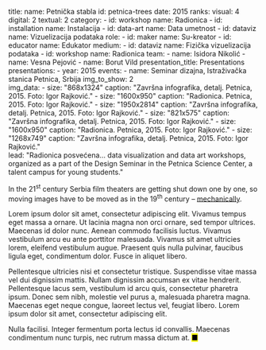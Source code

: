 title: 
    name: Petnička stabla
id: petnica-trees
date: 2015
ranks:
    visual: 4
    digital: 2
    textual: 2
category: 
    - id: workshop
      name: Radionica
    - id: installation
      name: Instalacija
    - id: data-art
      name: Data umetnost
    - id: dataviz
      name: Vizuelizacija podataka
role:
    - id: maker
      name: Su-kreator
    - id: educator
      name: Edukator
medium:
    - id: dataviz
      name: Fizička vizuelizacija podataka
    - id: workshop
      name: Radionica
team:
    - name: Isidora Nikolić
    - name: Vesna Pejović
    - name: Borut Vild
presentation_title: Presentations
presentations:
    - year: 2015
      events:
        - name: Seminar dizajna, Istraživačka stanica Petnica, Srbija
img_to_show: 2       
img_data:
    - size: "868x1324"
      caption: "Završna infografika, detalj. Petnica, 2015. Foto: Igor Rajković."
    - size: "1600x950"
      caption: "Radionica. Petnica, 2015. Foto: Igor Rajković."
    - size: "1950x2814"
      caption: "Završna infografika, detalj. Petnica, 2015. Foto: Igor Rajković."
    - size: "821x575"
      caption: "Završna infografika, detalj. Petnica, 2015. Foto: Igor Rajković."
    - size: "1600x950"
      caption: "Radionica. Petnica, 2015. Foto: Igor Rajković."
    - size: "1268x749"
      caption: "Završna infografika, detalj. Petnica, 2015. Foto: Igor Rajković."   
lead: "Radionica posvećena... data visualization and data art workshops, organized as a part of the Design Seminar in the Petnica Science Center, a talent campus for young students."

In the 21<sup>st</sup> century Serbia film theaters are getting shut down one by one, so moving images have to
be moved as in the 19<sup>th</sup> century – <a href='https://en.wikipedia.org/wiki/Precursors_of_film' target='_blank'>mechanically</a>.

Lorem ipsum dolor sit amet, consectetur adipiscing elit. Vivamus tempus eget massa a ornare. Ut lacinia magna non orci ornare, sed tempor ultrices. Maecenas id dolor nunc. Aenean commodo facilisis luctus. Vivamus vestibulum arcu eu ante porttitor malesuada. Vivamus sit amet ultricies lorem, eleifend vestibulum augue. Praesent quis nulla pulvinar, faucibus ligula eget, condimentum dolor. Fusce in aliquet libero.

Pellentesque ultricies nisi et consectetur tristique. Suspendisse vitae massa vel dui dignissim mattis. Nullam dignissim accumsan ex vitae hendrerit. Pellentesque lacus sem, vestibulum id arcu quis, consectetur pharetra ipsum. Donec sem nibh, molestie vel purus a, malesuada pharetra magna. Maecenas eget neque congue, laoreet lectus vel, feugiat libero. Lorem ipsum dolor sit amet, consectetur adipiscing elit.

Nulla facilisi. Integer fermentum porta lectus id convallis. Maecenas condimentum nunc turpis, nec rutrum massa dictum at. <mark>&#9632;</mark>